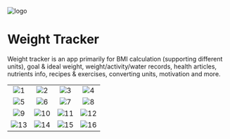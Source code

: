![logo](https://user-images.githubusercontent.com/93789076/228204408-303cdf05-7fbb-4788-a260-501ca5493b7e.png)
# Weight Tracker

Weight tracker is an app primarily for BMI calculation (supporting different units), goal & ideal weight, weight/activity/water records, health articles, nutrients info, recipes & exercises, converting units, motivation and more.

|          |             |                |       |
| :---:    |    :----:   |          :---: | :---: |
| ![1](https://user-images.githubusercontent.com/93789076/228212209-21883ede-c5de-4538-8ca8-be28e8478093.jpg) | ![2](https://user-images.githubusercontent.com/93789076/228212389-6891422b-7a98-4ff5-9f5d-0913511581f7.jpg) | ![3](https://user-images.githubusercontent.com/93789076/228212479-1b10b449-6389-4640-a836-e8f28da6bbc8.jpg) | ![4](https://user-images.githubusercontent.com/93789076/228212528-4fdd3998-8f3d-4ccc-9966-b54d14c4dde3.jpg)
| ![5](https://user-images.githubusercontent.com/93789076/228212586-d718dd1a-78af-4dfa-92f6-6abb08487120.jpg) | ![6](https://user-images.githubusercontent.com/93789076/228212645-9ced1faa-98f6-4ad8-a729-ac86e8af20a1.jpg) | ![7](https://user-images.githubusercontent.com/93789076/228212685-40cb170d-bc29-46af-92db-c7c358e73164.jpg) | ![8](https://user-images.githubusercontent.com/93789076/228212732-4e22e9ec-db20-42ae-a1a3-e3187dfd0637.jpg) | 
![9](https://user-images.githubusercontent.com/93789076/228212879-2e6d7831-0a15-4cf2-89a1-fc0b5f05901e.jpg) | ![10](https://user-images.githubusercontent.com/93789076/228213030-7c93eb0d-ffce-4836-a8dd-2c7bbb330dd8.jpg) | ![11](https://user-images.githubusercontent.com/93789076/228213295-d27223f2-a86b-4d08-a194-3478328cce97.jpg) | ![12](https://user-images.githubusercontent.com/93789076/228213370-3c720aab-5866-4ad2-83eb-ec7179ef22a7.jpg) | 
![13](https://user-images.githubusercontent.com/93789076/228213509-b541aa98-0ca0-4957-b058-920a4b45345f.jpg) | ![14](https://user-images.githubusercontent.com/93789076/228213645-4248b2cf-31fb-4c25-9cbc-e0690ce0dfe8.jpg) | ![15](https://user-images.githubusercontent.com/93789076/228213748-44f20e6a-3b4f-4589-812c-8496cf9c2350.jpg) | ![16](https://user-images.githubusercontent.com/93789076/228213863-43849794-7309-4807-9bbb-4b96bb834293.jpg)

